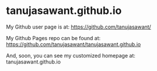 # tanujasawant.github.io

My Github user page is at: 
https://github.com/tanujasawant/

My Github Pages repo can be found at:  
https://github.com/tanujasawant/tanujasawant.github.io

And, soon, you can see my customized homepage at:
tanujasawant.github.io
